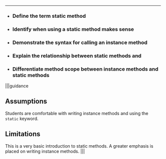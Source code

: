 ----------

* ### Define the term static method
* ### Identify when using a static method makes sense
* ### Demonstrate the syntax for calling an instance method
* ### Explain the relationship between static methods and 
* ### Differentiate method scope between instance methods and static methods

|||guidance
## Assumptions
Students are comfortable with writing instance methods and using the `static` keyword.

## Limitations
This is a very basic introduction to static methods. A greater emphasis is placed on writing instance methods.
|||